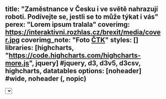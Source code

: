 title: "Zaměstnance v Česku i ve světě nahrazují roboti. Podívejte se, jestli se to může týkat i vás"
perex: "Lorem ipsum tralala"
coverimg: https://interaktivni.rozhlas.cz/brexit/media/cover.jpg
coverimg_note: "Foto <a href='#'>ČTK</a>"
styles: []
libraries: [highcharts, "https://code.highcharts.com/highcharts-more.js", jquery] #jquery, d3, d3v5, d3csv, highcharts, datatables
options: [noheader] #wide, noheader (, nopic)
---
<select id="selectMenu"></select>
<div id="grafBar" style="height:250px;"></div>
<div id="graf1"></div>
<div id="graf2"></div>


<div id="result"></div>